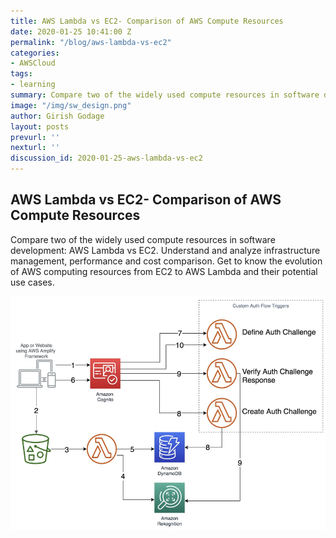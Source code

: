 ```yaml
---
title: AWS Lambda vs EC2- Comparison of AWS Compute Resources
date: 2020-01-25 10:41:00 Z
permalink: "/blog/aws-lambda-vs-ec2"
categories:
- AWSCloud
tags:
- learning
summary: Compare two of the widely used compute resources in software development-AWS Lambda vs EC2. Understand and analyze infrastructure management, performance and cost comparison. Get to know the evolution of AWS computing resources from EC2 to AWS Lambda and their potential use cases.
image: "/img/sw_design.png"
author: Girish Godage
layout: posts
prevurl: ''
nexturl: ''
discussion_id: 2020-01-25-aws-lambda-vs-ec2
---
```


## AWS Lambda vs EC2- Comparison of AWS Compute Resources

Compare two of the widely used compute resources in software development: AWS Lambda vs EC2. Understand and analyze infrastructure management, performance and cost comparison. Get to know the evolution of AWS computing resources from EC2 to AWS Lambda and their potential use cases.

![image info](/img/awscloud/12/cognito-rekognition-architecure.png)

